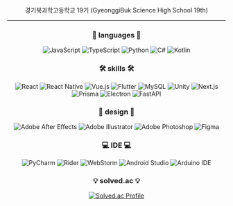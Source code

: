 <div align="center">
    
경기북과학고등학교 19기 (GyeonggiBuk Science High School 19th)

---

### 💬 languages 💬
<img src="https://img.shields.io/badge/JavaScript-F7DF1E?style=flat-square&logo=JavaScript&logoColor=white" alt="JavaScript"/>
<img src="https://img.shields.io/badge/TypeScript-007ACC?style=flat-square&logo=typescript&logoColor=white" alt="TypeScript"/>
<img src="https://img.shields.io/badge/Python-14354C?style=flat-square&logo=python&logoColor=white" alt="Python"/>
<img src="https://img.shields.io/badge/C%23-239120?style=flat-square&logo=c-sharp&logoColor=white" alt="C#"/>
<img src="https://img.shields.io/badge/Kotlin-0095D5?&style=flat-square&logo=kotlin&logoColor=white" alt="Kotlin"/>

### 🛠 skills 🛠
<img src="https://img.shields.io/badge/React-20232A?style=flat-square&logo=react&logoColor=61DAFB" alt="React"/>
<img src="https://img.shields.io/badge/React_Native-20232A?style=flat-square&logo=react&logoColor=61DAFB" alt="React Native"/>
<img src="https://img.shields.io/badge/Vue.js-35495E?style=flat-square&logo=vue.js&logoColor=4FC08D" alt="Vue.js"/>
<img src="https://img.shields.io/badge/Flutter-02569B?style=flat-square&logo=flutter&logoColor=white" alt="Flutter"/>
<img src="https://img.shields.io/badge/MySQL-00000F?style=flat-square&logo=mysql&logoColor=white" alt="MySQL"/>
<img src="https://img.shields.io/badge/Unity-100000?style=flat-square&logo=unity&logoColor=white" alt="Unity"/>
<img src="https://img.shields.io/badge/Next.js-000?logo=nextdotjs&logoColor=fff&style=flat-square" alt="Next.js"/>
<img src="https://img.shields.io/badge/Prisma-3982CE?style=flat-square&logo=Prisma&logoColor=white" alt="Prisma"/>
<img src="https://img.shields.io/badge/electron-000?logo=electron&logoColor=fff&style=flat-square" alt="Electron"/>
<img src="https://img.shields.io/badge/FastAPI-005571?style=flat-square&logo=fastapi" alt="FastAPI"/>

### 🎨 design 🎨
<img src="https://img.shields.io/badge/Adobe%20after%20affects-CF96FD?style=flat-square&logo=Adobe%20after%20effects&logoColor=393665" alt="Adobe After Effects"/>
<img src="https://img.shields.io/badge/Adobe%20Illustrator-FF9A00?style=flat-square&logo=adobe%20illustrator&logoColor=white" alt="Adobe Illustrator"/>
<img src="https://img.shields.io/badge/Adobe%20Photoshop-31A8FF?style=flat-square&logo=Adobe%20Photoshop&logoColor=black" alt="Adobe Photoshop"/>
<img src="https://img.shields.io/badge/Figma-F24E1E?style=flat-square&logo=figma&logoColor=white" alt="Figma"/>

### 💻 IDE 💻
<img src="https://img.shields.io/badge/PyCharm-000000.svg?&style=flat-square&logo=PyCharm&logoColor=white" alt="PyCharm"/>
<img src="https://img.shields.io/badge/Rider-000000?style=flat-square&logo=Rider&logoColor=white" alt="Rider"/>
<img src="https://img.shields.io/badge/WebStorm-000000?style=flat-square&logo=WebStorm&logoColor=white" alt="WebStorm"/>
<img src="https://img.shields.io/badge/Android_Studio-3DDC84?style=flat-square&logo=android-studio&logoColor=white" alt="Android Studio"/>
<img src="https://img.shields.io/badge/Arduino_IDE-00979D?style=flat-square&logo=arduino&logoColor=white" alt="Arduino IDE"/>
<br/>

### 💡 solved.ac 💡
<a href="https://solved.ac/jssjhammer/">
    <img src="http://mazassumnida.wtf/api/v2/generate_badge?boj=jssjhammer" alt="Solved.ac Profile"/>
</a>

</div>
